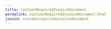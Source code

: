 ```yaml
---
title: customsRequiredInvoiceDocument
permalink: customsRequiredInvoiceDocument.html
jsonid: customsrequiredinvoicedocument
---
```

